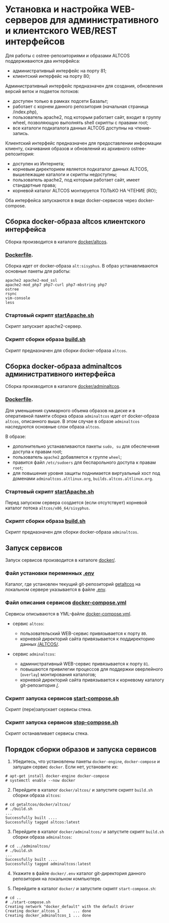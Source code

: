 # Установка и настройка WEB-серверов для административного и клиентского WEB/REST интерфейсов

Для работы с ostree-репозиториями и образами ALTCOS поддерживаются два интерфейса:
- административный интерфейс на порту 81;
- клиентский интерфейс на порту 80;

Административный интерфейс предназначен для создания, обновления версий веток и подветок потоков:
- доступен только в рамках подсети Базальт;
- работает с корнем данного репозитория (начальная страница /index.php),
- пользователь apache2, под которым работает сайт, входит в группу wheel, позволяющую выполнять shell скрипты с правами root;
- все каталоги подкаталога данных ALTCOS доступны на чтение-запись.

Клиентский интерфейс предназначен для предоставлении информации клиенту, скачивания образов и обновлений из архивного ostree-репозитория:
- доступен из Интернета;
- корневым директорием является подкаталог данных ALTCOS, вышележащие каталоги и скрипты недоступны;
- пользователь apache2, под которым работает сайт, имеет стандартные права;
- корневой каталог ALTCOS монтируется ТОЛЬКО НА ЧТЕНИЕ (RO);

Оба интерфейса запускаются в виде docker-сервисов через docker-compose.

## Сборка docker-образа altcos клиентского интерфейса
Сборка производится в каталоге [docker/altcos](https://github.com/alt-cloud/getaltcos/tree/main/docker/altcos).


### [Dockerfile](https://github.com/alt-cloud/getaltcos/blob/main/docker/altcos/Dockerfile).

Сборка идет от docker-образа `alt:sisyphus`. В образ устанавливаются основные пакеты для работы:
```
apache2 apache2-mod_ssl
apache2-mod_php7 php7-curl php7-mbstring php7
ostree
rsync
vim-console
less
```

### Стартовый скрипт [startApache.sh](https://github.com/alt-cloud/getaltcos/blob/main/docker/getaltcos/startApache.sh)

Скрипт запускает apache2-сервер.

### Скрипт сборки образа [build.sh](https://github.com/alt-cloud/getaltcos/blob/main/docker/altcos/build.sh)

Скрипт предназначен для сборки docker-образа `altcos`.


## Сборка docker-образа adminaltcos административного интерфейса
Сборка производится в каталоге [docker/adminaltcos](https://github.com/alt-cloud/getaltcos/tree/main/docker/adminaltcos).


### [Dockerfile](https://github.com/alt-cloud/altcos/blob/main/docker/adminaltcos/Dockerfile).

Для уменьшения суммарного объема образов на диске и в оперативной памяти сборка образа `adminaltcos` идет от docker-образа `altcos`, описанного выше.
В этом случае в образе `adminaltcos` наследуются основные слои образа `altcos`.

В образе:
- дополнительно устанавливаются пакеты `sudo, su` для обеспечения доступа к правам root;
- пользователь `apache2` добавляется к группе `wheel`;
- правится файл `/etc/sudoers` для беспарольного доступа к правам `root`;
- для повышения уровня защиты поднимается виртуальный хост под доменами `adminaltcos.altlinux.org`, `builds.altcos.altlinux.org`.

### Стартовый скрипт [startApache.sh](https://github.com/alt-cloud/getaltcos/blob/main/docker/adminaltcos/startApache.sh)

Перед запуском сервера создается (если отсутствует) корневой каталог потока `altcos/x86_64/sisyphus`.

### Скрипт сборки образа [build.sh](https://github.com/alt-cloud/getaltcos/blob/main/docker/adminaltcos/build.sh)

Скрипт предназначен для сборки docker-образа `adminaltcos`.


## Запуск сервисов

Запуск сервисов производится в каталоге [docker/](https://github.com/alt-cloud/getaltcos/tree/main/docker).

### Файл установки переменных [.env](https://github.com/alt-cloud/getaltcos/blob/main/docker/.env)

Каталог, где установлен текущий git-репозиторий [getaltcos](https://github.com/alt-cloud/getaltcos/tree/main)
на локальном сервере указывается в файле [.env](https://github.com/alt-cloud/altcos/blob/main/docker/.env).

### Файл описания сервисов [docker-compose.yml](https://github.com/alt-cloud/getaltcos/blob/main/docker/docker-compose.yml)

Сервисы описываются в YML-файле [docker-compose.yml](https://github.com/alt-cloud/getaltcos/blob/main/docker/docker-compose.yml).

- сервис `altcos`:
  * пользовательский WEB-сервис привязывается к порту `80`.
  * корневой директорий сайта привязывается к поддиректорию данных [/ALTCOS/](https://github.com/alt-cloud/getaltcos/tree/main/ALTCOS).

- сервис `adminaltcos`:
  * административный WEB-сервис привязывается к порту `81`.
  * повышаются привилегии процессов для поддержки оверлейного (`overlay`) монтирования каталогов;
  * корневой директорий сайта привязывается к корневому каталогу git-репозитория [/](https://github.com/alt-cloud/getaltcos/tree/main).

### Скрипт запуска сервисов [start-compose.sh](https://github.com/alt-cloud/getaltcos/blob/main/docker/start-compose.sh)

Скрипт (пере)запускает сервисы стека.

### Скрипт запуска сервисов [stop-compose.sh](https://github.com/alt-cloud/getaltcos/blob/main/docker/stop-compose.sh)

Скрипт останавливает сервисы стека.


## Порядок сборки образов и запуска сервисов

1. Убедитесь, что установлены пакеты `docker-engine`, `docker-compose` и запущен сервис `docker`.
Если нет, установите их:
```
# apt-get install docker-engine docker-compose
# systemctl enable --now docker
```

2. Перейдите в каталог `docker/altcos/` и запустите скрипт `build.sh` сборки образа `altcos`:
```
# cd getaltcos/docker/altcos/
# ./build.sh
...
Successfully built ....
Successfully tagged altcos:latest
```

3. Перейдите в каталог `docker/adminaltcos/` и запустите скрипт `build.sh` сборки образа `adminaltcos`:
```
# cd ../adminaltcos/
# ./build.sh
...
Successfully built ....
Successfully tagged adminaltcos:latest
```

4. Укажите в файле `docker/.env` каталог git-директория данного репозитория на локальном компьютере.

5. Перейдите в каталог `docker/` и запустите скрипт `start-compose.sh`:
```
# cd ..
# ./start-compose.sh
Creating network "docker_default" with the default driver
Creating docker_altcos_1      ... done
Creating docker_adminaltcos_1 ... done
```


